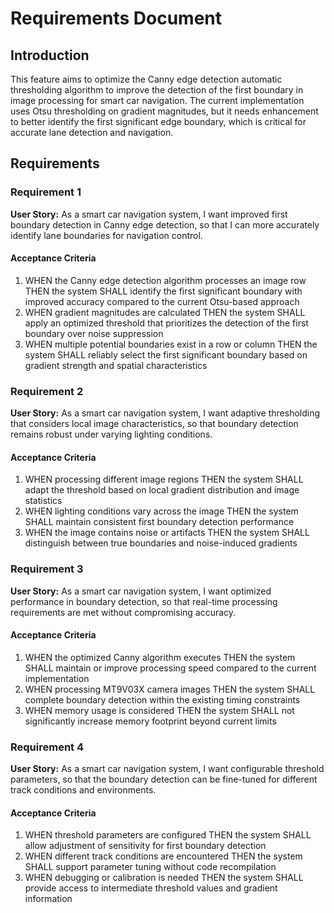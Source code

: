 # Requirements Document

## Introduction

This feature aims to optimize the Canny edge detection automatic thresholding algorithm to improve the detection of the first boundary in image processing for smart car navigation. The current implementation uses Otsu thresholding on gradient magnitudes, but it needs enhancement to better identify the first significant edge boundary, which is critical for accurate lane detection and navigation.

## Requirements

### Requirement 1

**User Story:** As a smart car navigation system, I want improved first boundary detection in Canny edge detection, so that I can more accurately identify lane boundaries for navigation control.

#### Acceptance Criteria

1. WHEN the Canny edge detection algorithm processes an image row THEN the system SHALL identify the first significant boundary with improved accuracy compared to the current Otsu-based approach
2. WHEN gradient magnitudes are calculated THEN the system SHALL apply an optimized threshold that prioritizes the detection of the first boundary over noise suppression
3. WHEN multiple potential boundaries exist in a row or column THEN the system SHALL reliably select the first significant boundary based on gradient strength and spatial characteristics

### Requirement 2

**User Story:** As a smart car navigation system, I want adaptive thresholding that considers local image characteristics, so that boundary detection remains robust under varying lighting conditions.

#### Acceptance Criteria

1. WHEN processing different image regions THEN the system SHALL adapt the threshold based on local gradient distribution and image statistics
2. WHEN lighting conditions vary across the image THEN the system SHALL maintain consistent first boundary detection performance
3. WHEN the image contains noise or artifacts THEN the system SHALL distinguish between true boundaries and noise-induced gradients

### Requirement 3

**User Story:** As a smart car navigation system, I want optimized performance in boundary detection, so that real-time processing requirements are met without compromising accuracy.

#### Acceptance Criteria

1. WHEN the optimized Canny algorithm executes THEN the system SHALL maintain or improve processing speed compared to the current implementation
2. WHEN processing MT9V03X camera images THEN the system SHALL complete boundary detection within the existing timing constraints
3. WHEN memory usage is considered THEN the system SHALL not significantly increase memory footprint beyond current limits

### Requirement 4

**User Story:** As a smart car navigation system, I want configurable threshold parameters, so that the boundary detection can be fine-tuned for different track conditions and environments.

#### Acceptance Criteria

1. WHEN threshold parameters are configured THEN the system SHALL allow adjustment of sensitivity for first boundary detection
2. WHEN different track conditions are encountered THEN the system SHALL support parameter tuning without code recompilation
3. WHEN debugging or calibration is needed THEN the system SHALL provide access to intermediate threshold values and gradient information